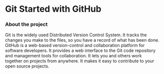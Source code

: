 # Git Started with GitHub 
### About the project
Git is the widely used Distributed Version Control System. 
It tracks the changes you make to the files, so you have a record of what has been done. 
GitHub is a web-based version-control and collaboration platform for software developers.
It provides a web interface to the Git code repository and management tools for collaboration. 
It lets you and others work together on projects from anywhere. 
It makes it easy to contribute to your open source projects.
